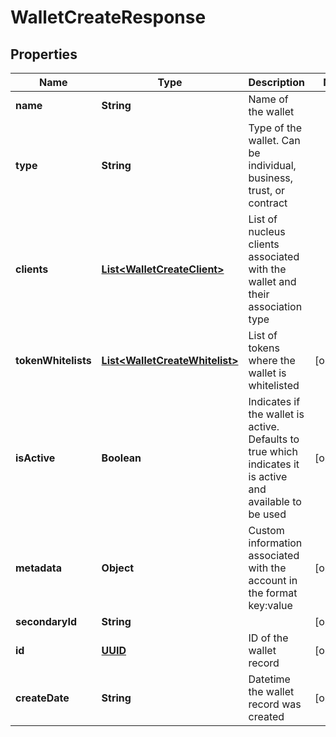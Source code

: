 
# WalletCreateResponse

## Properties
Name | Type | Description | Notes
------------ | ------------- | ------------- | -------------
**name** | **String** | Name of the wallet | 
**type** | **String** | Type of the wallet. Can be individual, business, trust, or contract | 
**clients** | [**List&lt;WalletCreateClient&gt;**](WalletCreateClient.md) | List of nucleus clients associated with the wallet and their association type | 
**tokenWhitelists** | [**List&lt;WalletCreateWhitelist&gt;**](WalletCreateWhitelist.md) | List of tokens where the wallet is whitelisted |  [optional]
**isActive** | **Boolean** | Indicates if the wallet is active. Defaults to true which indicates it is active and available to be used |  [optional]
**metadata** | **Object** | Custom information associated with the account in the format key:value |  [optional]
**secondaryId** | **String** |  |  [optional]
**id** | [**UUID**](UUID.md) | ID of the wallet record |  [optional]
**createDate** | **String** | Datetime the wallet record was created |  [optional]



